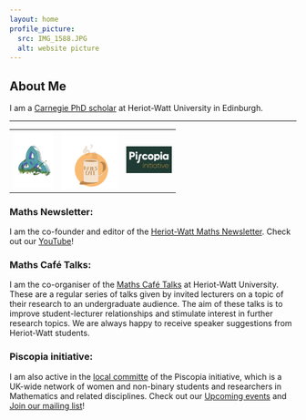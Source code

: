 ```yaml
---
layout: home
profile_picture:
  src: IMG_1588.JPG
  alt: website picture
---
```



## About Me


I am a [Carnegie PhD scholar](https://www.carnegie-trust.org/alumni/page/2/) at Heriot-Watt University in Edinburgh. 

---
<table>
<tr>
    <td><img src="/cover_transparent.png"  alt="1" width = 70  height = adjust ></td>
    <td><img src="/cup.png"  alt="1" width = 100  height = adjust ></td>
  <td><img src="/Piscopia.png"  alt="1" width = 80  height = adjust ></td>
</tr>
</table>



### Maths Newsletter: 



I am the co-founder and editor of the [Heriot-Watt Maths Newsletter](https://mathsgym.hw.ac.uk/maths-cafe/maths-cafe-newsletters).
Check out our [YouTube](https://www.youtube.com/channel/UCWGzrezCGIKW_cfchwxIMEQ)!




### Maths Café Talks: 
I am the co-organiser of the [Maths Café Talks](https://mathsgym.hw.ac.uk/past-maths-cafe-talks/) at Heriot-Watt University. These are a regular series of talks given by invited lecturers on a topic of their research to an undergraduate audience. The aim of these talks is to improve student-lecturer relationships and stimulate interest in further research topics. 
We are always happy to receive speaker suggestions from Heriot-Watt students. 


### Piscopia initiative: 
I am also active in the [local committe](https://piscopia.co.uk/heriot-watt-university-committee/) of the Piscopia initiative, which is a UK-wide network of women and non-binary students and researchers in Mathematics and related disciplines. Check out our [Upcoming events](https://piscopia.co.uk/) and [Join our mailing list](https://docs.google.com/forms/d/e/1FAIpQLSc-FZJdwpj408GP1rohoC9z6-fNNv--WCP52_vC6gWIte5-bw/viewform)!




